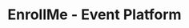 <html>
  <head></head>
  <body>
    <h1>EnrollMe - Event Platform</h1>
    <a href='https://keval-tank.github.io/EnrollMe/'>
  </body>
</html>
